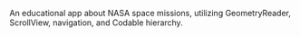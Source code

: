 An educational app about NASA space missions, utilizing GeometryReader, ScrollView, navigation, and Codable hierarchy.
